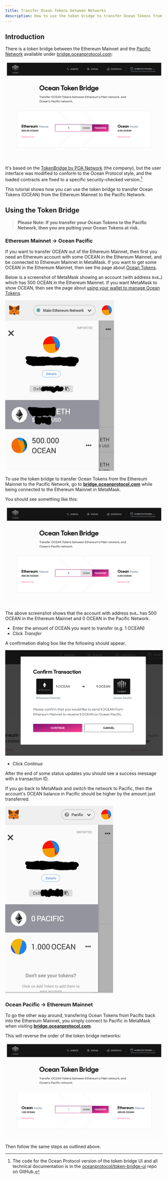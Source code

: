 ```yaml
---
title: Transfer Ocean Tokens between Networks
description: How to use the token bridge to transfer Ocean Tokens from the Ethereum Mainnet to the Pacific Network, and vice versa.
---
```


## Introduction

There is a token bridge between the Ethereum Mainnet and the [Pacific Network](/concepts/pacific-network/) available under [bridge.oceanprotocol.com](https://bridge.oceanprotocol.com):

[![The Ocean token bridge user interface](images/tb02.png)](https://bridge.oceanprotocol.com)

It's based on the [TokenBridge by POA Network](https://medium.com/poa-network/introducing-the-erc20-to-erc20-tokenbridge-ce266cc1a2d0) (the company), but the user interface was modified to conform to the Ocean Protocol style, and the loaded contracts are fixed to a specific security-checked version.[^1]

This tutorial shows how you can use the token bridge to transfer Ocean Tokens (OCEAN) from the Ethereum Mainnet to the Pacific Network.

## Using the Token Bridge

> **Please Note: If you transfer your Ocean Tokens to the Pacific Network, then you are putting your Ocean Tokens at risk.**

### Ethereum Mainnet → Ocean Pacific

If you want to transfer OCEAN out of the Ethereum Mainnet, then first you need an Ethereum account with some OCEAN in the Ethereum Mainnet, and be connected to Ethereum Mainnet in MetaMask. If you want to get some OCEAN in the Ethereum Mainnet, then see the page about [Ocean Tokens](/concepts/ocean-tokens/).

Below is a screenshot of MetaMask showing an account (with address `0x8…`) which has 500 OCEAN in the Ethereum Mainnet. If you want MetaMask to show OCEAN, then see the page about [using your wallet to manage Ocean Tokens](/tutorials/wallets-and-ocean-tokens/).

![MetaMask showing an account that has 500 OCEAN in the Ethereum Mainnet](./images/tb01.png)

To use the token bridge to transfer Ocean Tokens from the Ethereum Mainnet to the Pacific Network, go to [**bridge.oceanprotocol.com**](https://bridge.oceanprotocol.com) while being connected to the Ethereum Mainnet in MetaMask.

You should see something like this:

[![The Ocean token bridge user interface](images/tb02.png)](https://bridge.oceanprotocol.com)

The above screenshot shows that the account with address `0x8…` has 500 OCEAN in the Ethereum Mainnet and 0 OCEAN in the Pacific Network.

- Enter the amount of OCEAN you want to transfer (e.g. 1 OCEAN)
- Click _Transfer_

A confirmation dialog box like the following should appear.

![Confirmation dialog box](./images/tb03.png)

- Click _Continue_

After the end of some status updates you should see a success message with a transaction ID.

If you go back to MetaMask and switch the network to Pacific, then the account's OCEAN balance in Pacific should be higher by the amount just transferred.

![MetaMask showing an account that has 1 OCEAN in the Pacific Network](./images/tb06.png)

### Ocean Pacific → Ethereum Mainnet

To go the other way around, transfering Ocean Tokens from Pacific back into the Ethereum Mainnet, you simply connect to Pacific in MetaMask when visiting [**bridge.oceanprotocol.com**](https://bridge.oceanprotocol.com).

This will reverse the order of the token bridge networks:

![From Pacific to Ethereum Mainnet](./images/tb07.png)

Then follow the same steps as outlined above.

[^1]: The code for the Ocean Protocol version of the token bridge UI and all technical documentation is in the [oceanprotocol/token-bridge-ui](https://github.com/oceanprotocol/token-bridge-ui) repo on GitHub.
